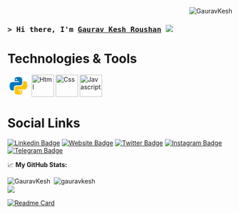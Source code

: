 
<p align="right"> <img src="https://komarev.com/ghpvc/?username=GauravKesh&label=Visitors&color=0e75b6&style=flat&theme=transparent" alt="GauravKesh" /> </p>

### <samp>&gt; Hi there, I'm <a href="https://gkassym.netlify.app" target="_blank">Gaurav Kesh Roushan</a> <img src="https://media.giphy.com/media/hvRJCLFzcasrR4ia7z/giphy.gif" width="25"> </samp>

# Technologies & Tools 
<div>
<img  title="Python" src="./img/icons8-python.gif"  width=50 height=50 border-radius=20>
<img  title="Html" width=50 height=50 border-radius=20>
<img  title="Css" width=50 height=50 border-radius=20>
<img  title="Javascript" width=50 height=50 border-radius=20>

<br>
</div>

# Social Links
[![Linkedin Badge](https://img.shields.io/badge/-LinkedIn-0e76a8?style=flat-square&logo=Linkedin&logoColor=white)](https://linkedin.com/)
[![Website Badge](https://img.shields.io/badge/Website-3b5998?style=flat-square&logo=google-chrome&logoColor=white)]([https://](https://gauravkesh.github.io/))
[![Twitter Badge](https://img.shields.io/badge/-Twitter-00acee?style=flat-square&logo=Twitter&logoColor=white)](https://twitter.com/)
[![Instagram Badge](https://img.shields.io/badge/-Instagram-e4405f?style=flat-square&logo=Instagram&logoColor=white)](https://instagram.com/)
[![Telegram Badge](https://img.shields.io/badge/-Telegram-0088cc?style=flat-square&logo=Telegram&logoColor=white)](https://t.me/)
 
📈 **My GitHub Stats:**
  
<img align-item="left" padding=20 margin=10 src="https://github-readme-stats.vercel.app/api/top-langs?username=GauravKesh&show_icons=true&locale=en&layout=compact&theme=highcontrast&hide_border=true" alt="GauravKesh" />




<img align="right"   width="400" src="https://github-readme-streak-stats.herokuapp.com/?user=GauravKesh&theme=highcontrast&hide_border=true" alt="gauravkesh" />

<img align="center" width="400" src="https://github-readme-stats.vercel.app/api?username=GauravKesh&show_icons=true&hide_border=true&&count_private=true&include_all_commits=true&theme=highcontrast" />


[![Readme Card](https://github-readme-stats.vercel.app/api/pin/?username=GauravKesh&repo=GauravKesh.github.io&theme=highcontrast&hide_border=true)](https://github.com/GauravKesh/GauravKesh.github.io)

